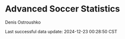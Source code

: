 # Advanced Soccer Statistics
Denis Ostroushko

<!-- gfm -->

Last successful data update: 2024-12-23 00:28:50 CST
